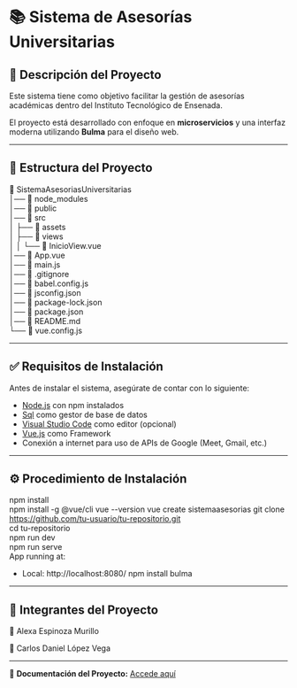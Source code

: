 # 📚 Sistema de Asesorías Universitarias  

## 📝 Descripción del Proyecto  
Este sistema tiene como objetivo facilitar la gestión de asesorías académicas dentro del Instituto Tecnológico de Ensenada.  

El proyecto está desarrollado con enfoque en **microservicios** y una interfaz moderna utilizando **Bulma** para el diseño web.  

---

## 📁 Estructura del Proyecto
📁 SistemaAsesoriasUniversitarias  
│── 📁 node_modules  
│── 📁 public  
│── 📁 src  
│   ├── 📁 assets  
│   ├── 📁 views  
│   │   └── 📄 InicioView.vue  
│── 📄 App.vue  
│── 📄 main.js  
│── 📄 .gitignore  
│── 📄 babel.config.js  
│── 📄 jsconfig.json  
│── 📄 package-lock.json  
│── 📄 package.json  
│── 📄 README.md  
└── 📄 vue.config.js  


---

## ✅ Requisitos de Instalación  

Antes de instalar el sistema, asegúrate de contar con lo siguiente:  

- [Node.js](https://nodejs.org/) con npm instalados  
- [Sql](https://www.microsoft.com/es-mx/sql-server/sql-server-downloads) como gestor de base de datos  
- [Visual Studio Code](https://code.visualstudio.com/) como editor (opcional)
- [Vue.js](https://vuejs.org/guide/quick-start.html) como Framework 
- Conexión a internet para uso de APIs de Google (Meet, Gmail, etc.)  

---

## ⚙️ Procedimiento de Instalación  

npm install <br>
npm install -g @vue/cli
vue --version
vue create sistemaasesorias
git clone https://github.com/tu-usuario/tu-repositorio.git <br>
cd tu-repositorio <br>
npm run dev <br>
npm run serve <br>
App running at:
  - Local:   http://localhost:8080/
npm install bulma <br>


---

## 👥 Integrantes del Proyecto
👤 Alexa Espinoza Murillo <br>

👤 Carlos Daniel López Vega <br>



---

📄 **Documentación del Proyecto:** [Accede aquí](https://docs.google.com/document/d/1jm7XVzMNtXdvODL4rA-e8vWEbzKD7CJ24IId1VVeDOU/edit?usp=sharing)  


